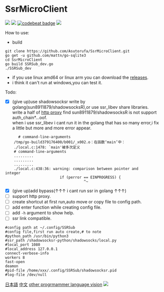 # SsrMicroClient  
[![](https://img.shields.io/github/license/asutorufa/ssrmicroclient.svg)](https://raw.githubusercontent.com/Asutorufa/SsrMicroClient/master/LICENSE)
[![](https://img.shields.io/github/release-pre/asutorufa/ssrmicroclient.svg)](https://github.com/Asutorufa/SsrMicroClient/releases)
[![codebeat badge](https://codebeat.co/badges/2cd0e124-3207-4453-8bd1-7bfc50ad68c9)](https://codebeat.co/projects/github-com-asutorufa-ssrmicroclient-master)
![](https://img.shields.io/github/languages/top/asutorufa/ssrmicroclient.svg)  

How to use:
- build

```
git clone https://github.com/Asutorufa/SsrMicroClient.git
go get -u github.com/mattn/go-sqlite3
cd SsrMicroClient
go build SSRSub_dev.go
./SSRSub_dev
```
- if you use linux amd64 or linux arm you can download the [releases](https://github.com/Asutorufa/SsrMicroClient/releases).
- i think it can't run at windows,you can test it.

<!--
issue:
- [ ] now only can run in bash,cmd is not test.
- [ ] not test path exist or not(now everything is normal).
-->
Todo:
- [x] (give up)use shadowsocksr write by golang(sun8911879/shadowsocksR),or use ssr_libev share libraries.  
      write a half of [http proxy](https://github.com/Asutorufa/SsrMicroClient/blob/OtherLanguage/Old/SSR_http_client/client.go) find sun8911879/shadowsocksR is not support auth_chain*...oof.  
      when i use ssr_libev i cant run it in the golang that has so many error,i fix a little but more and more error appear. 
```
      # command-line-arguments
    /tmp/go-build379176400/b001/_x002.o：在函数‘main’中：
    ./local.c:1478: `main'被多次定义
    # command-line-arguments
    .........
    .........
    .........
    ./local.c:438:36: warning: comparison between pointer and       integer
                         if (perror == EINPROGRESS) {
                                    ^~
``` 
- [x] (give up)add bypass(↑↑↑ i cant run ssr in golang ↑↑↑)
- [ ] support http proxy.
- [ ] create shortcut at first run,auto move or copy file to config path.
- [ ] add enter function while creating config file.
- [ ] add `-h` argument to show help.
- [ ] ssr link compatible. 

```
#config path at ~/.config/SSRSub
#config file,first run auto create,# to note
#python_path /usr/bin/python3
#ssr_path /shadowsocksr-python/shadowsocks/local.py
#local_port 1080
#local_address 127.0.0.1
connect-verbose-info
workers 8
fast-open
deamon
#pid-file /home/xxx/.config/SSRSub/shadowsocksr.pid
#log-file /dev/null
```
[日本語](https://github.com/Asutorufa/SSRSubscriptionDecode/blob/master/readme_jp.md) [中文](https://github.com/Asutorufa/SSRSubscriptionDecode/blob/master/readme_cn.md) [other progrmammer language vision](https://github.com/Asutorufa/SSRSubscriptionDecode/blob/master/readme_others.md) 
![](https://raw.githubusercontent.com/Asutorufa/SsrMicroClient/master/img/SSRSubv0.1alpha.png)